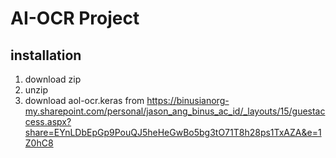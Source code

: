 # AI-OCR Project

## installation
1. download zip
2. unzip
3. download aol-ocr.keras from https://binusianorg-my.sharepoint.com/personal/jason_ang_binus_ac_id/_layouts/15/guestaccess.aspx?share=EYnLDbEpGp9PouQJ5heHeGwBo5bg3tO71T8h28ps1TxAZA&e=1Z0hC8